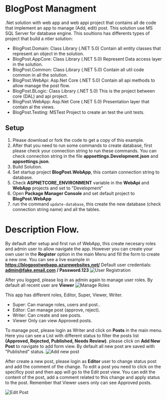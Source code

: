 
# BlogPost Managment
.Net solution with web app and web appi project that contains all de code that implement an app to manage (Add, edit) post. This solution use MS SQL Server for database engine.
This soultions has differents types of project that build a ntier solution:

 - BlogPost.Domain: Class Library (.NET 5.0) Contain all entity classes that represent an object in the solution.
 - BlogPost.AppCore: Class Library (.NET 5.0) Represent Data access layer in the solution.
 - BlogPost.Common: Class Library (.NET 5.0) Contain all util code common in all the solution.
 - BlogPost.WebApi: Asp.Net Core (.NET 5.0) Contain all api methods to allow manage the post flow.
 - BlogPost.BLogic: Class Library (.NET 5.0) This is the project between core (DAL) and api project.
 - BlogPost.WebApp: Asp.Net Core (.NET 5.0) Presentation layer that contain al the views.
 - BlogPost.Testing: MSTest Project to create an test the unit tests.


## Setup
 1. Please download or fork the code to get a copy of this example.
 2. After that you need to run some commands to create database, first
    please check your connection string to run these commands. You can
    check connection string in the file **appsettings.Development.json**
    and **appsettings.json**.
3. Build Solution.
4. Set startup project **BlogPost.WebApp**, this contain connection string to database.
5. Check **ASPNETCORE_ENVIRONMENT** variable in the **WebApi** and **WebApp** projects and set to "Development"
6. Open **Package Manager Console** and set default project to **BlogPost.WebApp**
7. run the command `update-database`, this create the new database (check connection string name) and all the tables.


# Description Flow.
By default after setup and first run of WebApp, this create necesary roles and admin user to allow navigate the app. However you can create your own user in the **Register** option in the main Menu and fill the form to create a new one.
You can see a live example in **https://blogpostwebapp.azurewebsites.net/**
Default user credentials: **admin@fake.email.com / Password.123**
![User Registration](https://i.imgur.com/Hv4KNjT.png)

After you logged, please log in as admin again to manage user roles. By default all recent user are **Viewer**
![Manage Roles](https://i.imgur.com/aRdyIgd.png)

This app has different roles, Editor, Super, Viewer, Writer.

 - Super: Can manage roles, users and post..
 - Editor: Can manage post (approve, reject).
 - Writer: Can create and see posts.
 - Viewer Only can view Approved posts.

To manage post, please login as Writer and click on **Posts** in the main menu. Here you can see a List with different status to filter the posts list **(Approved, Rejected, Published, Needs Review)**.
please click on **Add New Post** to navigate to add form view. By default all new post are saved with "Published" status.
![Add new post](https://i.imgur.com/Dlqhqaz.png)

After create a new post, please login as **Editor** user to change status post and add the comment of the change. To edit a post you need to click on the specificy post and then app will go to the Edit post view.
You can edit the content of the post, add a comment related to this change and apply status to the post. Remember that Viewer users only can see Approved posts.

![Edit Post](https://i.imgur.com/9gIQNdY.png)

